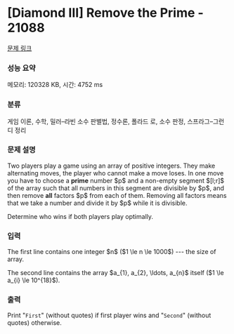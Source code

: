 # [Diamond III] Remove the Prime - 21088 

[문제 링크](https://www.acmicpc.net/problem/21088) 

### 성능 요약

메모리: 120328 KB, 시간: 4752 ms

### 분류

게임 이론, 수학, 밀러–라빈 소수 판별법, 정수론, 폴라드 로, 소수 판정, 스프라그–그런디 정리

### 문제 설명

<p>Two players play a game using an array of positive integers. They make alternating moves, the player who cannot make a move loses. In one move you have to choose a <strong>prime</strong> number $p$ and a non-empty segment $[l;r]$ of the array such that all numbers in this segment are divisible by $p$, and then remove <strong>all</strong> factors $p$ from each of them. Removing all factors means that we take a number and divide it by $p$ while it is divisible.</p>

<p>Determine who wins if both players play optimally.</p>

### 입력 

 <p>The first line contains one integer $n$ ($1 \le n \le 1000$) --- the size of array.</p>

<p>The second line contains the array $a_{1}, a_{2}, \ldots, a_{n}$ itself ($1 \le a_{i} \le 10^{18}$).</p>

### 출력 

 <p>Print "<code>First</code>" (without quotes) if first player wins and "<code>Second</code>" (without quotes) otherwise.</p>

